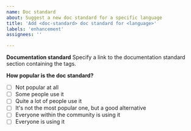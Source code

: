 ```yaml
---
name: Doc standard
about: Suggest a new doc standard for a specific language
title: 'Add <doc-standard> doc standard for <language>'
labels: 'enhancement'
assignees: ''

---
```


**Documentation standard**
Specify a link to the documentation standard section containing the tags.

**How popular is the doc standard?**
- [ ] Not popular at all
- [ ] Some people use it
- [ ] Quite a lot of people use it
- [ ] It's not the most popular one, but a good alternative
- [ ] Everyone within the <community> community is using it
- [ ] Everyone is using it
